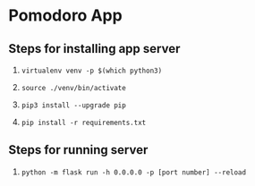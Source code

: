 # Pomodoro App

## Steps for installing app server

1. `virtualenv venv -p $(which python3)`

2. `source ./venv/bin/activate`

3. `pip3 install --upgrade pip`
4. `pip install -r requirements.txt`

## Steps for running server
1. `python -m flask run -h 0.0.0.0 -p [port number] --reload`